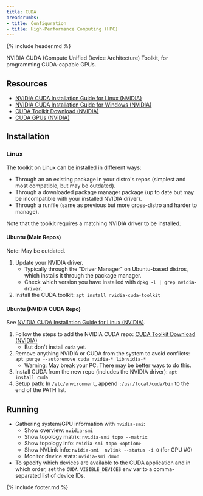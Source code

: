 ```yaml
---
title: CUDA
breadcrumbs:
- title: Configuration
- title: High-Performance Computing (HPC)
---
```

{% include header.md %}

NVIDIA CUDA (Compute Unified Device Architecture) Toolkit, for programming CUDA-capable GPUs.

## Resources

- [NVIDIA CUDA Installation Guide for Linux (NVIDIA)](https://docs.nvidia.com/cuda/cuda-installation-guide-linux/index.html)
- [NVIDIA CUDA Installation Guide for Windows (NVIDIA)](https://docs.nvidia.com/cuda/cuda-installation-guide-microsoft-windows/index.html)
- [CUDA Toolkit Download (NVIDIA)](https://developer.nvidia.com/cuda-downloads)
- [CUDA GPUs (NVIDIA)](https://developer.nvidia.com/cuda-gpus)

## Installation

### Linux

The toolkit on Linux can be installed in different ways:
- Through an an existing package in your distro's repos (simplest and most compatible, but may be outdated).
- Through a downloaded package manager package (up to date but may be incompatible with your installed NVIDIA driver).
- Through a runfile (same as previous but more cross-distro and harder to manage).

Note that the toolkit requires a matching NVIDIA driver to be installed.

#### Ubuntu (Main Repos)

Note: May be outdated.

1. Update your NVIDIA driver.
    - Typically through the "Driver Manager" on Ubuntu-based distros, which installs it through the package manager.
    - Check which version you have installed with `dpkg -l | grep nvidia-driver`.
1. Install the CUDA toolkit: `apt install nvidia-cuda-toolkit`

#### Ubuntu (NVIDIA CUDA Repo)

See [NVIDIA CUDA Installation Guide for Linux (NVIDIA)](https://docs.nvidia.com/cuda/cuda-installation-guide-linux/index.html).

1. Follow the steps to add the NVIDIA CUDA repo: [CUDA Toolkit Download (NVIDIA)](https://developer.nvidia.com/cuda-downloads)
    - But don't install `cuda` yet.
1. Remove anything NVIDIA or CUDA from the system to avoid conflicts: `apt purge --autoremove cuda nvidia-* libnvidia-*`
    - Warning: May break your PC. There may be better ways to do this.
1. Install CUDA from the new repo (includes the NVIDIA driver): `apt install cuda`
1. Setup path: In `/etc/environment`, append `:/usr/local/cuda/bin` to the end of the PATH list.

## Running

- Gathering system/GPU information with `nvidia-smi`:
    - Show overview: `nvidia-smi`
    - Show topology matrix: `nvidia-smi topo --matrix`
    - Show topology info: `nvidia-smi topo <option>`
    - Show NVLink info: `nvidia-smi  nvlink --status -i 0` (for GPU #0)
    - Monitor device stats: `nvidia-smi dmon`
- To specify which devices are available to the CUDA application and in which order, set the `CUDA_VISIBLE_DEVICES` env var to a comma-separated list of device IDs.

{% include footer.md %}
